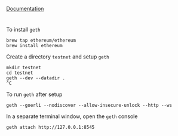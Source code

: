 [Documentation](https://georgeweigt.github.io/pingpong.pdf)

#

To install `geth`

```
brew tap ethereum/ethereum
brew install ethereum
```

Create a directory `testnet` and setup `geth`

```
mkdir testnet
cd testnet
geth --dev --datadir .
^C
```

To run `geth` after setup

```
geth --goerli --nodiscover --allow-insecure-unlock --http --ws
```

In a separate terminal window, open the `geth` console

```
geth attach http://127.0.0.1:8545
```
